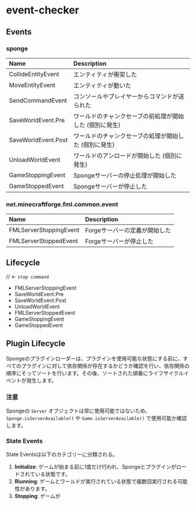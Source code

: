# event-checker

## Events

### sponge

| Name | Description |
| :--- | :---------- |
| CollideEntityEvent | エンティティが衝突した |
| MoveEntityEvent | エンティティが動いた |
| SendCommandEvent | コンソールやプレイヤーからコマンドが送られた |
| SaveWorldEvent.Pre | ワールドのチャンクセーブの前処理が開始した (個別に発生) |
| SaveWorldEvent.Post | ワールドのチャンクセーブの処理が開始した (個別に発生) |
| UnloadWorldEvent | ワールドのアンロードが開始した (個別に発生) |
| GameStoppingEvent | Spongeサーバーの停止処理が開始した |
| GameStoppedEvent | Spongeサーバーが停止した |

### net.minecraftforge.fml.common.event

| Name | Description |
| :--- | :---------- |
| FMLServerStoppingEvent | Forgeサーバーの定義が開始した |
| FMLServerStoppedEvent | Forgeサーバーが停止した |

## Lifecycle

// <- `stop command`
- FMLServerStoppingEvent
- SaveWorldEvent.Pre
- SaveWorldEvent.Post
- UnloadWorldEvent
- FMLServerStoppedEvent
- GameStoppingEvent
- GameStoppedEvent

## Plugin Lifecycle

Spongeのプラグインローダーは、プラグインを使用可能な状態にする前に、すべてのプラグインに対して依存関係が存在するかどうか確認を行い、依存関係の順序にそってソートを行います。その後、ソートされた順番にライフサイクルイベントが発生します。

### 注意

Spongeの `Server` オブジェクトは常に使用可能ではないため、`Sponge.isServerAvailable()` や `Game.isServerAvailable()` で使用可能か確認します。

### State Events

State Eventsは以下のカテゴリーに分類される。

1. **Initialize**: ゲームが始まる前に1度だけ行われ、Spongeとプラグインがロードされている状態です。
1. **Riunning**: ゲームとワールドが実行されている状態で複数回実行される可能性があります。
1. **Stopping**: ゲームが
